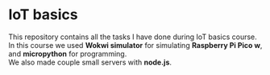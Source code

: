 # IoT basics
This repository contains all the tasks I have done during IoT basics course.\
In this course we used **Wokwi simulator** for simulating **Raspberry Pi Pico w**, and **micropython** for programming.\
We also made couple small servers with **node.js**.
